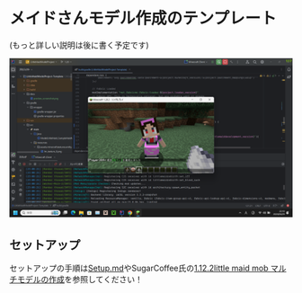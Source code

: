 # メイドさんモデル作成のテンプレート

(もっと詳しい説明は後に書く予定です)

![Preview Screenshot](https://raw.githubusercontent.com/Yukkuritaku/LittleMaidModelProject-Template/1.20/docs/preview_screenshot.png "LittleMaid Preview")

## セットアップ

セットアップの手順は[Setup.md](https://github.com/Yukkuritaku/LittleMaidModelProject-Template/blob/1.20/docs/Setup.md)やSugarCoffee氏の[1.12.2little maid mob マルチモデルの作成](https://forum.civa.jp/viewtopic.php?f=31&t=386)を参照してください！